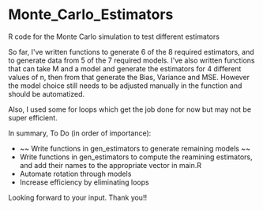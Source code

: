 # Monte_Carlo_Estimators
R code for the Monte Carlo simulation to test different estimators

So far, I've written functions to generate 6 of the 8 required estimators, and to generate data from 5 of the 7 required models. I've also written functions that can take M and a model and generate the estimators for 4 different values of n, then from that generate the Bias, Variance and MSE. However the model choice still needs to be adjusted manually in the function and should be automatized.

Also, I used some for loops which get the job done for now but may not be super efficient.

In summary, To Do (in order of importance):

 - ~~ Write functions in gen_estimators to generate remaining models ~~ 
 - Write functions in gen_estimators to compute the reamining estimators, and add their names to the appropriate vector in main.R
 - Automate rotation through models
 - Increase efficiency by eliminating loops
 
 Looking forward to your input. Thank you!!
